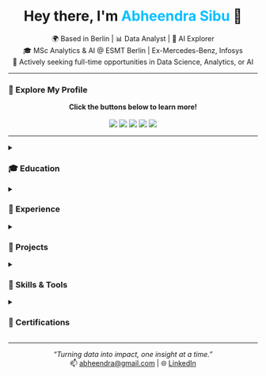<h1 align="center">Hey there, I'm <span style="color:#00BFFF;">Abheendra Sibu</span> 👋</h1>
<p align="center">
  🌍 Based in Berlin | 📊 Data Analyst | 🤖 AI Explorer<br>
  🎓 MSc Analytics & AI @ ESMT Berlin | Ex-Mercedes-Benz, Infosys<br>
  💼 Actively seeking full-time opportunities in Data Science, Analytics, or AI
</p>

---

### 📘 Explore My Profile

<p align="center">
  <b>Click the buttons below to learn more!</b><br><br>
  <a href="#education"><img src="https://img.shields.io/badge/-Education-black?style=for-the-badge" /></a>
  <a href="#experience"><img src="https://img.shields.io/badge/-Experience-black?style=for-the-badge" /></a>
  <a href="#projects"><img src="https://img.shields.io/badge/-Projects-black?style=for-the-badge" /></a>
  <a href="#skills"><img src="https://img.shields.io/badge/-Skills-black?style=for-the-badge" /></a>
  <a href="#certifications"><img src="https://img.shields.io/badge/-Certifications-black?style=for-the-badge" /></a>
</p>

---

<details id="education">
  <summary><h3>🎓 Education</h3></summary>
  <ul>
    <li><strong>ESMT Berlin – Germany</strong><br>MSc in Analytics and Artificial Intelligence (2023–2025)</li>
    <li><strong>SRM Institute of Science and Technology – India</strong><br>B.Tech in Mechanical Engineering (2017–2021)</li>
  </ul>
</details>

<details id="experience">
  <summary><h3>💼 Experience</h3></summary>
  <ul>
    <li><strong>Mercedes-Benz AG – Germany</strong>
      <ul>
        <li><em>Working Student (Oct 2024 – Present)</em><br>• Built Power BI dashboards<br>• Improved BI reporting by 15%<br>• Led A/B testing and boosted lead gen by 12%</li>
        <li><em>Data Analyst Intern (Apr 2024 – Sep 2024)</em><br>• Reduced ERP query time by 30%<br>• Delivered SAP ERP enhancements</li>
      </ul>
    </li>
    <li><strong>Infosys – India</strong><br><em>Systems Engineer (Mar 2022 – Sep 2023)</em><br>• Worked on enterprise SAP and digital tools</li>
  </ul>
</details>

<details id="projects">
  <summary><h3>🚀 Projects</h3></summary>
  <ul>
    <li><strong>Heart Disease Prediction</strong><br>
    • ML models (Logistic Regression, XGBoost) on 7,500+ records<br>
    • Used one-hot encoding, scaling — improved detection by 15%</li>
  </ul>
</details>

<details id="skills">
  <summary><h3>🧰 Skills & Tools</h3></summary>
  <ul>
    <li><strong>Programming:</strong> Python (Pandas, NumPy, Scikit-Learn, TensorFlow, PySpark), SQL (MySQL), ABAP</li>
    <li><strong>Visualization:</strong> Power BI, Tableau, Matplotlib</li>
    <li><strong>Cloud & Big Data:</strong> Azure, GCP, BigQuery, Google Analytics, Docker</li>
    <li><strong>ETL:</strong> Data Cleaning, Feature Engineering, Pipelines</li>
    <li><strong>Collaboration:</strong> Jira, Asana, Microsoft Teams, Confluence</li>
  </ul>
</details>

<details id="certifications">
  <summary><h3>📜 Certifications</h3></summary>
  <ul>
    <li>📘 Microsoft Azure – Explore Core Data Concepts (2023)</li>
    <li>📊 Microsoft – Data Analytics with Power BI (2023)</li>
    <li>📈 Google – Marketing Analytics (2023)</li>
    <li>🤖 Machine Learning Foundations (2020)</li>
  </ul>
</details>

---

<p align="center">
  <i>“Turning data into impact, one insight at a time.”</i><br>
  📫 <a href="mailto:abheendra@gmail.com">abheendra@gmail.com</a> | 🌐 <a href="https://www.linkedin.com/in/abheendra">LinkedIn</a>
</p>
